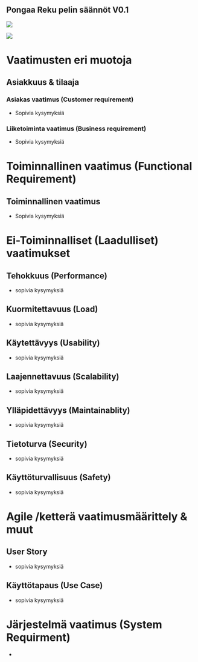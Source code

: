 ## Pongaa Reku pelin säännöt V0.1

![](https://github.com/JAMK-IT/TT0S0100-software-desing-and-testing/blob/master/images/bongaa-reku-suomeksi1.jpg)

![](https://github.com/JAMK-IT/TT0S0100-software-desing-and-testing/blob/master/images/bongaa-reku-suomeksi2.jpg)


# Vaatimusten eri muotoja



## Asiakkuus & tilaaja

### Asiakas vaatimus (Customer requirement)

* Sopivia kysymyksiä

### Liiketoiminta vaatimus (Business requirement)

* Sopivia kysymyksiä






# Toiminnallinen vaatimus (Functional Requirement)

## Toiminnallinen vaatimus 

* Sopivia kysymyksiä


# Ei-Toiminnalliset (Laadulliset) vaatimukset


## Tehokkuus (Performance)

* sopivia kysymyksiä
 

## Kuormitettavuus (Load)

* sopivia kysymyksiä
 
## Käytettävyys (Usability)

* sopivia kysymyksiä

## Laajennettavuus (Scalability)

* sopivia kysymyksiä

## Ylläpidettävyys (Maintainablity)

* sopivia kysymyksiä

## Tietoturva (Security)

* sopivia kysymyksiä

## Käyttöturvallisuus (Safety)

* sopivia kysymyksiä



# Agile /ketterä vaatimusmäärittely & muut 


## User Story

* sopivia kysymyksiä

## Käyttötapaus (Use Case)

* sopivia kysymyksiä




# Järjestelmä vaatimus (System Requirment)

*




